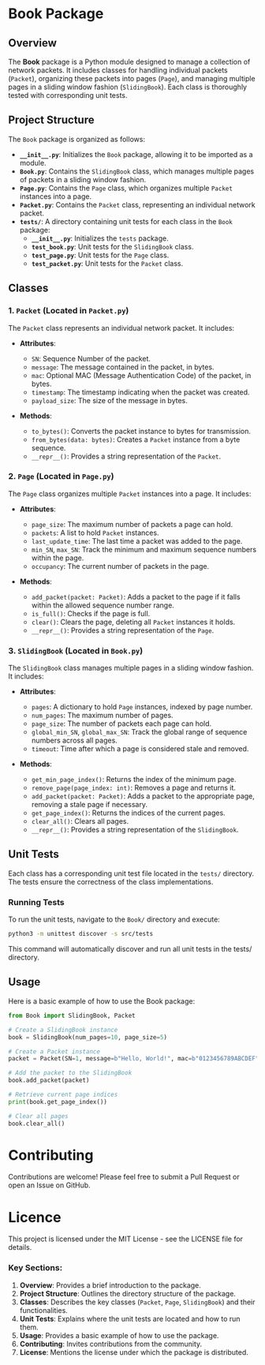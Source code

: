 # Book Package

## Overview

The **Book** package is a Python module designed to manage a collection of network packets. It includes classes for handling individual packets (`Packet`), organizing these packets into pages (`Page`), and managing multiple pages in a sliding window fashion (`SlidingBook`). Each class is thoroughly tested with corresponding unit tests.

## Project Structure

The `Book` package is organized as follows:

- **`__init__.py`**: Initializes the `Book` package, allowing it to be imported as a module.
- **`Book.py`**: Contains the `SlidingBook` class, which manages multiple pages of packets in a sliding window fashion.
- **`Page.py`**: Contains the `Page` class, which organizes multiple `Packet` instances into a page.
- **`Packet.py`**: Contains the `Packet` class, representing an individual network packet.
- **`tests/`**: A directory containing unit tests for each class in the `Book` package:
  - **`__init__.py`**: Initializes the `tests` package.
  - **`test_book.py`**: Unit tests for the `SlidingBook` class.
  - **`test_page.py`**: Unit tests for the `Page` class.
  - **`test_packet.py`**: Unit tests for the `Packet` class.

## Classes

### 1. `Packet` (Located in `Packet.py`)

The `Packet` class represents an individual network packet. It includes:

- **Attributes**:
  - `SN`: Sequence Number of the packet.
  - `message`: The message contained in the packet, in bytes.
  - `mac`: Optional MAC (Message Authentication Code) of the packet, in bytes.
  - `timestamp`: The timestamp indicating when the packet was created.
  - `payload_size`: The size of the message in bytes.

- **Methods**:
  - `to_bytes()`: Converts the packet instance to bytes for transmission.
  - `from_bytes(data: bytes)`: Creates a `Packet` instance from a byte sequence.
  - `__repr__()`: Provides a string representation of the `Packet`.

### 2. `Page` (Located in `Page.py`)

The `Page` class organizes multiple `Packet` instances into a page. It includes:

- **Attributes**:
  - `page_size`: The maximum number of packets a page can hold.
  - `packets`: A list to hold `Packet` instances.
  - `last_update_time`: The last time a packet was added to the page.
  - `min_SN`, `max_SN`: Track the minimum and maximum sequence numbers within the page.
  - `occupancy`: The current number of packets in the page.

- **Methods**:
  - `add_packet(packet: Packet)`: Adds a packet to the page if it falls within the allowed sequence number range.
  - `is_full()`: Checks if the page is full.
  - `clear()`: Clears the page, deleting all `Packet` instances it holds.
  - `__repr__()`: Provides a string representation of the `Page`.

### 3. `SlidingBook` (Located in `Book.py`)

The `SlidingBook` class manages multiple pages in a sliding window fashion. It includes:

- **Attributes**:
  - `pages`: A dictionary to hold `Page` instances, indexed by page number.
  - `num_pages`: The maximum number of pages.
  - `page_size`: The number of packets each page can hold.
  - `global_min_SN`, `global_max_SN`: Track the global range of sequence numbers across all pages.
  - `timeout`: Time after which a page is considered stale and removed.

- **Methods**:
  - `get_min_page_index()`: Returns the index of the minimum page.
  - `remove_page(page_index: int)`: Removes a page and returns it.
  - `add_packet(packet: Packet)`: Adds a packet to the appropriate page, removing a stale page if necessary.
  - `get_page_index()`: Returns the indices of the current pages.
  - `clear_all()`: Clears all pages.
  - `__repr__()`: Provides a string representation of the `SlidingBook`.

## Unit Tests

Each class has a corresponding unit test file located in the `tests/` directory. The tests ensure the correctness of the class implementations.

### Running Tests

To run the unit tests, navigate to the `Book/` directory and execute:

```bash
python3 -m unittest discover -s src/tests
```

This command will automatically discover and run all unit tests in the tests/ directory.

## Usage

Here is a basic example of how to use the Book package:

```python
from Book import SlidingBook, Packet

# Create a SlidingBook instance
book = SlidingBook(num_pages=10, page_size=5)

# Create a Packet instance
packet = Packet(SN=1, message=b"Hello, World!", mac=b"0123456789ABCDEF")

# Add the packet to the SlidingBook
book.add_packet(packet)

# Retrieve current page indices
print(book.get_page_index())

# Clear all pages
book.clear_all()
```

# Contributing
Contributions are welcome! Please feel free to submit a Pull Request or open an Issue on GitHub.

# Licence

This project is licensed under the MIT License - see the LICENSE file for details.


### Key Sections:

1. **Overview**: Provides a brief introduction to the package.
2. **Project Structure**: Outlines the directory structure of the package.
3. **Classes**: Describes the key classes (`Packet`, `Page`, `SlidingBook`) and their functionalities.
4. **Unit Tests**: Explains where the unit tests are located and how to run them.
5. **Usage**: Provides a basic example of how to use the package.
6. **Contributing**: Invites contributions from the community.
7. **License**: Mentions the license under which the package is distributed.



